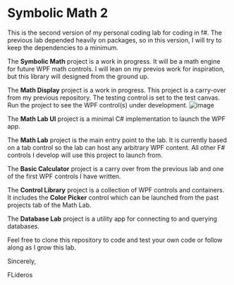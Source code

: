 # Symbolic Math 2

This is the second version of my personal coding lab for coding in f#. The previous lab depended heavily on packages, so in this version, I will try to keep the dependencies to a minimum. 

The **Symbolic Math** project is a work in progress. It will be a math engine for future WPF math controls. I will lean on my previos work for inspiration, but this library will designed from the ground up. 

The **Math Display** project is a work in progress. This project is a carry-over from my previous repository. The testing control is set to the test canvas. Run the project to see the WPF control(s) under development.
![image](https://github.com/flideros/fsharp-Symbolic-Math-2/assets/504487/614bf8e0-eeb7-47ce-8c09-eeb3aad9ded7)

The **Math Lab UI** project is a minimal C# implementation to launch the WPF app. 

The **Math Lab** project is the main entry point to the lab. It is currently based on a tab control so the lab can host any arbitrary WPF content. All other F# controls I develop will use this project to launch from.

The **Basic Calculator** project is a carry over from the previous lab and one of the first WPF controls I have written.

The **Control Library** project is a collection of WPF controls and containers. It includes the **Color Picker** control which can be launched from the past projects tab of the Math Lab.

The **Database Lab** project is a utility app for connecting to and querying databases.

Feel free to clone this repository to code and test your own code or follow along as I grow this lab. 

Sincerely,

FLideros
